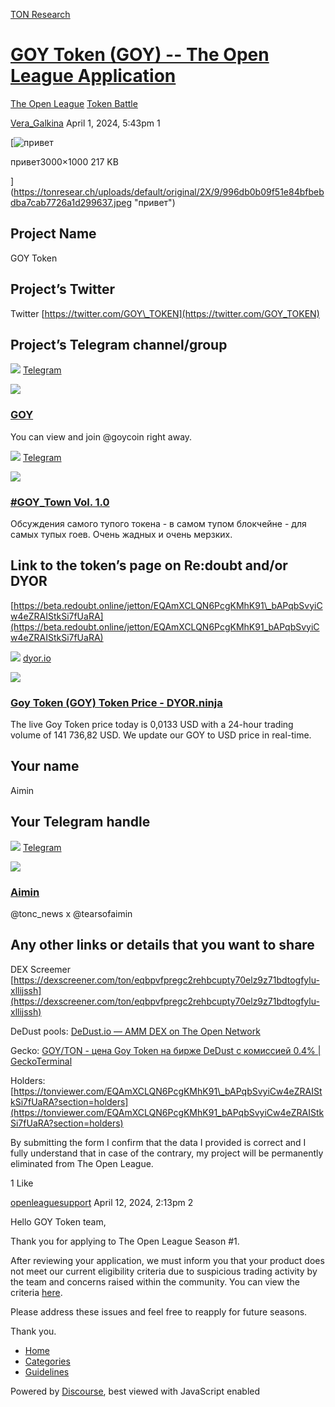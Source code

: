 [TON Research](/)

# [GOY Token (GOY) -- The Open League Application](/t/goy-token-goy-the-open-league-application/3243)

[The Open League](/c/the-open-league/token-leaderboard/57)  [Token Battle](/c/the-open-league/token-leaderboard/57) 

    

[Vera\_Galkina](https://tonresear.ch/u/Vera_Galkina)   April 1, 2024, 5:43pm  1

[![привет](https://tonresear.ch/uploads/default/optimized/2X/9/996db0b09f51e84bfbebdba7cab7726a1d299637_2_690x230.jpeg)

привет3000×1000 217 KB

](https://tonresear.ch/uploads/default/original/2X/9/996db0b09f51e84bfbebdba7cab7726a1d299637.jpeg "привет")

## [](#project-name-1)Project Name

GOY Token

## [](#projects-twitter-2)Project’s Twitter

Twitter [https://twitter.com/GOY\_TOKEN](https://twitter.com/GOY_TOKEN)

## [](#projects-telegram-channelgroup-3)Project’s Telegram channel/group

![](https://telegram.org/img/website_icon.svg?4) [Telegram](https://t.me/goycoin)

![](https://tonresear.ch/uploads/default/original/2X/0/052313be384087e3ea1a929beee2f2084f3a81be.jpeg)

### [GOY](https://t.me/goycoin)

You can view and join @goycoin right away.

![](https://telegram.org/img/website_icon.svg?4) [Telegram](https://t.me/+ANkK7cDhcJA3NzFi)

![](https://tonresear.ch/uploads/default/original/2X/4/4a896d8e0be76031086302762e3e8597daf49100.jpeg)

### [#GOY\_Town Vol. 1.0](https://t.me/+ANkK7cDhcJA3NzFi)

Обсуждения самого тупого токена - в самом тупом блокчейне - для самых тупых гоев. Очень жадных и очень мерзких.

## [](#link-to-the-tokens-page-on-redoubt-andor-dyor-4)Link to the token’s page on Re:doubt and/or DYOR

[https://beta.redoubt.online/jetton/EQAmXCLQN6PcgKMhK91\_bAPqbSvyiCw4eZRAIStkSi7fUaRA](https://beta.redoubt.online/jetton/EQAmXCLQN6PcgKMhK91_bAPqbSvyiCw4eZRAIStkSi7fUaRA)

![](https://tonresear.ch/uploads/default/original/2X/5/5015538bc5f7e6fb0ca942bf22eefc800e8cc006.png) [dyor.io](https://dyor.io/ru/token/EQAmXCLQN6PcgKMhK91_bAPqbSvyiCw4eZRAIStkSi7fUaRA)

![](https://tonresear.ch/uploads/default/optimized/2X/b/b826500d1ea599b9a15cbb37efa203b130ae8664_2_690x362.jpeg)

### [Goy Token (GOY) Token Price - DYOR.ninja](https://dyor.io/ru/token/EQAmXCLQN6PcgKMhK91_bAPqbSvyiCw4eZRAIStkSi7fUaRA)

The live Goy Token price today is 0,0133 USD with a 24-hour trading volume of 141 736,82 USD. We update our GOY to USD price in real-time.

## [](#your-name-5)Your name

Aimin

## [](#your-telegram-handle-6)Your Telegram handle

![](https://telegram.org/img/website_icon.svg?4) [Telegram](https://t.me/aimin)

![](https://tonresear.ch/uploads/default/original/2X/f/fb0a397a1b009ff97e74e88c7fe7f6778199446a.jpeg)

### [Aimin](https://t.me/aimin)

@tonc\_news x @tearsofaimin

## [](#any-other-links-or-details-that-you-want-to-share-7)Any other links or details that you want to share

DEX Screemer [https://dexscreener.com/ton/eqbpvfpregc2rehbcupty70elz9z71bdtogfylu-xllijssh](https://dexscreener.com/ton/eqbpvfpregc2rehbcupty70elz9z71bdtogfylu-xllijssh)

DeDust pools: [DeDust.io — AMM DEX on The Open Network](https://dedust.io/pools/EQBPVfprEGc2REhbCUpty70ELz9z71bDTOgfYLU-xlLIjSsh)

Gecko: [GOY/TON - цена Goy Token на бирже DeDust с комиссией 0.4% | GeckoTerminal](https://www.geckoterminal.com/ru/ton/pools/EQBPVfprEGc2REhbCUpty70ELz9z71bDTOgfYLU-xlLIjSsh)

Holders: [https://tonviewer.com/EQAmXCLQN6PcgKMhK91\_bAPqbSvyiCw4eZRAIStkSi7fUaRA?section=holders](https://tonviewer.com/EQAmXCLQN6PcgKMhK91_bAPqbSvyiCw4eZRAIStkSi7fUaRA?section=holders)

By submitting the form I confirm that the data I provided is correct and I fully understand that in case of the contrary, my project will be permanently eliminated from The Open League.

  1 Like

[openleaguesupport](https://tonresear.ch/u/openleaguesupport) April 12, 2024, 2:13pm  2

Hello GOY Token team,

Thank you for applying to The Open League Season #1.

After reviewing your application, we must inform you that your product does not meet our current eligibility criteria due to suspicious trading activity by the team and concerns raised within the community. You can view the criteria [here](https://tonresear.ch/t/about-the-memecoin-leaderboard-category/1276).

Please address these issues and feel free to reapply for future seasons.

Thank you.

 

*   [Home](/)
*   [Categories](/categories)
*   [Guidelines](/guidelines)

Powered by [Discourse](https://www.discourse.org), best viewed with JavaScript enabled